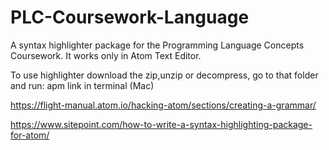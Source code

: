 # PLC-Coursework-Language
A syntax highlighter package for the Programming Language Concepts Coursework. It works only in Atom Text Editor.

To use highlighter download the zip,unzip or decompress, go to that folder and run: apm link in terminal (Mac)

https://flight-manual.atom.io/hacking-atom/sections/creating-a-grammar/

https://www.sitepoint.com/how-to-write-a-syntax-highlighting-package-for-atom/
